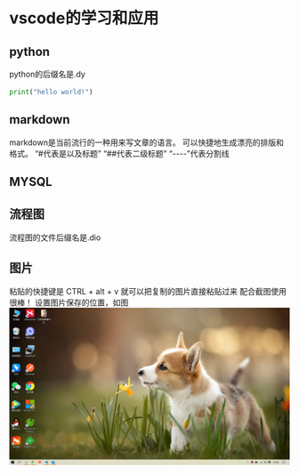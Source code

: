 # vscode的学习和应用
## python
python的后缀名是.dy
```py
print("hello world!")
```
## markdown
markdown是当前流行的一种用来写文章的语言。
可以快捷地生成漂亮的排版和格式。
“#代表是以及标题”
“##代表二级标题”
“----”代表分割线
## MYSQL
## 流程图
流程图的文件后缀名是.dio
## 图片
粘贴的快捷键是 CTRL + alt + v
就可以把复制的图片直接粘贴过来
配合截图使用很棒！
设置图片保存的位置，如图
![](图片/2022-11-04-15-43-49.png) 